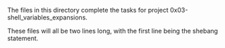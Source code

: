 The files in this directory complete the tasks for project 0x03-shell_variables_expansions.

These files will all be two lines long, with the first line being the shebang statement.
